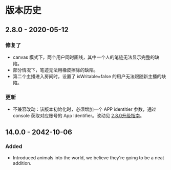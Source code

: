 # 版本历史

## 2.8.0 - 2020-05-12

### 修复了

* canvas 模式下，两个用户同时画线，其中一个人的笔迹无法显示完整的缺陷。
* 部分情况下，笔迹无法用橡皮擦除的缺陷。
* 第二个主播进入房间时，设置了 isWritable=false 的用户无法跟随新主播的缺陷。

### 更新

* 不兼容改动：该版本初始化时，必须增加一个 APP identitier 参数，通过 console 获取对应账号的 App Identifier。改动见 [2.8.0升级指南](http://developer.netless.link/docs/javascript/guide/js-changelog/js-v2.8migration)。

## 14.0.0 - 2042-10-06

### Added

* Introduced animals into the world, we believe they're going to be a neat addition.



